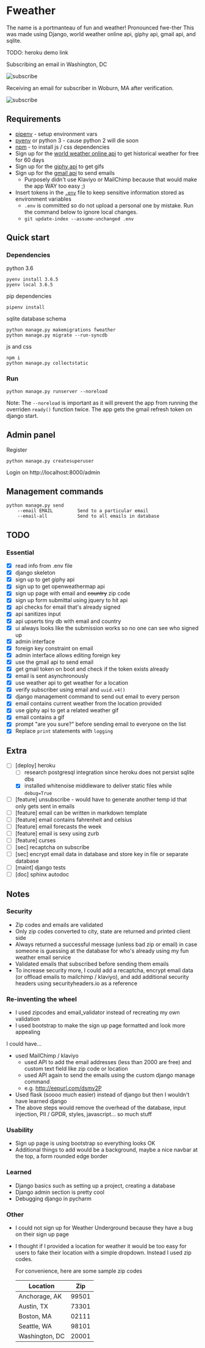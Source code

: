 # Fweather

The name is a portmanteau of fun and weather! Pronounced fwe-ther This was made using Django, world weather online api, giphy api, gmail api, and sqlite.

TODO: heroku demo link

Subscribing an email in Washington, DC

![subscribe](images/subscribe.png)

Receiving an email for subscriber in Woburn, MA after verification.

![subscribe](images/email.png)

## Requirements

* [pipenv](https://docs.pipenv.org) - setup environment vars
* [pyenv](https://github.com/pyenv/pyenv) or python 3 - cause python 2 will die soon
* [npm](https://www.npmjs.com/get-npm) - to install js / css dependencies
* Sign up for the [world weather online api](https://developer.worldweatheronline.com) to get historical weather for free for 60 days
* Sign up for the [giphy api](https://developers.giphy.com) to get gifs
* Sign up for the [gmail api]() to send emails
    * Purposely didn't use Klaviyo or MailChimp because that would make the app WAY too easy ;)
* Insert tokens in the [`.env`](https://medium.com/@thejasonfile/using-dotenv-package-to-create-environment-variables-33da4ac4ea8f) file to keep sensitive information stored as environment variables
    * `.env` is committed so do not upload a personal one by mistake. Run the command below to ignore local changes.
    * `git update-index --assume-unchanged .env`

## Quick start

### Dependencies

python 3.6

    pyenv install 3.6.5
    pyenv local 3.6.5

pip dependencies

    pipenv install

sqlite database schema

    python manage.py makemigrations fweather
    python manage.py migrate --run-syncdb

js and css

    npm i
    python manage.py collectstatic

### Run

    python manage.py runserver --noreload

Note: The `--noreload` is important as it will prevent the app from running the overriden `ready()` function twice. The app gets the gmail refresh token on django start.

## Admin panel

Register

    python manage.py createsuperuser

Login on http://localhost:8000/admin

## Management commands

    python manage.py send
        --email EMAIL         Send to a particular email
        --email-all           Send to all emails in database

## TODO

### Essential

- [x] read info from .env file
- [x] django skeleton
- [x] sign up to get giphy api
- [x] sign up to get openweathermap api
- [x] sign up page with email and ~~country~~ zip code
- [x] sign up form submittal using jquery to hit api
- [x] api checks for email that's already signed
- [x] api sanitizes input
- [x] api upserts tiny db with email and country
- [x] ui always looks like the submission works so no one can see who signed up
- [x] admin interface
- [x] foreign key constraint on email
- [x] admin interface allows editing foreign key
- [x] use the gmail api to send email
- [x] get gmail token on boot and check if the token exists already
- [x] email is sent asynchronously
- [x] use weather api to get weather for a location
- [x] verify subscriber using email and `uuid.v4()`
- [x] django management command to send out email to every person
- [x] email contains current weather from the location provided
- [x] use giphy api to get a related weather gif
- [x] email contains a gif
- [x] prompt "are you sure?" before sending email to everyone on the list
- [x] Replace `print` statements with `logging`

## Extra

- [ ] \[deploy\] heroku
    - [ ] research postgresql integration since heroku does not persist sqlite dbs
    - [x] installed whitenoise middleware to deliver static files while `debug=True`

- [ ] \[feature\] unsubscribe - would have to generate another temp id that only gets sent in emails
- [ ] \[feature\] email can be written in markdown template
- [ ] \[feature\] email contains fahrenheit and celsius
- [ ] \[feature\] email forecasts the week
- [ ] \[feature\] email is sexy using zurb
- [ ] \[feature\] curses
- [ ] \[sec\] recaptcha on subscribe
- [ ] \[sec\] encrypt email data in database and store key in file or separate database
- [ ] \[maint\] django tests
- [ ] \[doc\] sphinx autodoc

## Notes

### Security

- Zip codes and emails are validated
- Only zip codes converted to city, state are returned and printed client side
- Always returned a successful message (unless bad zip or email) in case someone is guessing at the database for who's already using my fun weather email service
- Validated emails that subscribed before sending them emails
- To increase security more, I could add a recaptcha, encrypt email data (or offload emails to mailchimp / klaviyo), and add additional security headers using securityheaders.io as a reference

### Re-inventing the wheel

- I used zipcodes and email_validator instead of recreating my own validation
- I used bootstrap to make the sign up page formatted and look more appealing

I could have...

- used MailChimp / klaviyo
    - used API to add the email addresses (less than 2000 are free) and custom text field like zip code or location
    - used API again to send the emails using the custom django manage command
    - e.g. http://eepurl.com/dsmv2P
- Used flask (soooo much easier) instead of django but then I wouldn't have learned django
- The above steps would remove the overhead of the database, input injection, PII / GPDR, styles, javascript... so much stuff

### Usability

- Sign up page is using bootstrap so everything looks OK
- Additional things to add would be a background, maybe a nice navbar at the top, a form rounded edge border

### Learned

- Django basics such as setting up a project, creating a database
- Django admin section is pretty cool
- Debugging django in pycharm

### Other

- I could not sign up for Weather Underground because they have a bug on their sign up page
- I thought if I provided a location for weather it would be too easy for users to fake their location with a simple dropdown. Instead I used zip codes.

    For convenience, here are some sample zip codes

    | Location | Zip |
    |---|---|
    | Anchorage, AK  | 99501  |
    | Austin, TX  | 73301  |
    | Boston, MA  | 02111  |
    | Seattle, WA  | 98101  |
    | Washington, DC  | 20001  |

